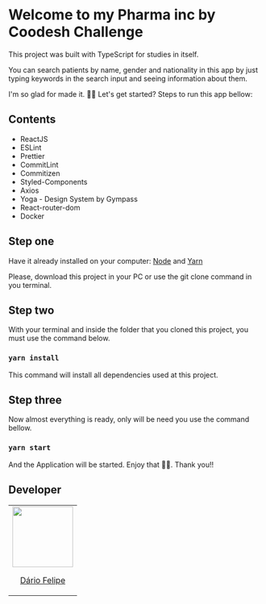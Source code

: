# Welcome to my Pharma inc by Coodesh Challenge

This project was built with TypeScript for studies in itself.

You can search patients by name, gender and nationality in this app by just typing keywords in the search input and seeing information about them.

I'm so glad for made it. 🚀😊
Let's get started? Steps to run this app bellow:

## Contents
* ReactJS
* ESLint
* Prettier
* CommitLint
* Commitizen
* Styled-Components
* Axios
* Yoga - Design System by Gympass
* React-router-dom
* Docker

## Step one

Have it already installed on your computer: [Node](https://nodejs.org/en/download/) and [Yarn](https://classic.yarnpkg.com/)

Please, download this project in your PC or use the git clone command in you terminal.

## Step two

With your terminal and inside the folder that you cloned this project, you must use the command below.

### `yarn install`

This command will install all dependencies used at this project.

## Step three

Now almost everything is ready, only will be need you use the command bellow.

### `yarn start`

And the Application will be started. Enjoy that 🎉🚀. Thank you!!

## Developer
<table>
  <tr>
    <td>
      <a href="https://github.com/Dario-Felipe">
      <img src="https://avatars.githubusercontent.com/u/59899974?v=4" width=120>
        <p align="center">Dário Felipe</p>
      </a>
    </td>
</table>
